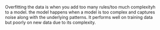 Overfitting the data is when you add too many rules/too much complexityh to a model. 
the model happens when a model is too complex and captures noise along with the underlying patterns. It performs well on training data but poorly on new data due to its complexity.